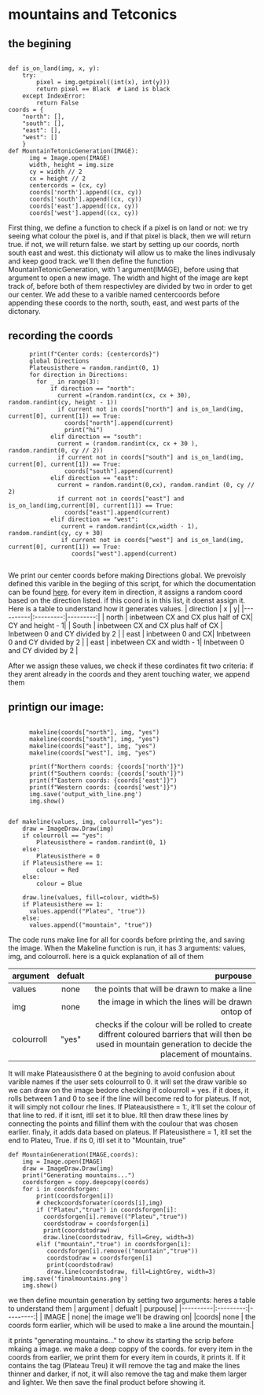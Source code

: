 # mountains and Tetconics

## the begining
```

def is_on_land(img, x, y):
    try:
        pixel = img.getpixel((int(x), int(y)))
        return pixel == Black  # Land is black
    except IndexError:
        return False  
coords = {
    "north": [],
    "south": [],
    "east": [],
    "west": []
    }
def MountainTetonicGeneration(IMAGE):
      img = Image.open(IMAGE)
      width, height = img.size
      cy = width // 2
      cx = height // 2
      centercords = (cx, cy)
      coords['north'].append((cx, cy))
      coords['south'].append((cx, cy))
      coords['east'].append((cx, cy))
      coords['west'].append((cx, cy))

```
First thing, we define a function to check if a pixel is on land or not: we try seeing what colour the pixel is, and if that pixel is black, then we will return true. if not, we will return false.
we start by setting up our coords, north south east and west. this dictionaty will allow us to make the lines indivusaly and keep good track.
we'll then define the function MountainTetonicGeneration, with 1 argument(IMAGE), before using that argument to open a new image.
The width and hight of the image are kept track of, before both of them respectivley are divided by two in order to get our center. We add these
to a varible named centercoords before appending these coords to the north, south, east, and west parts of the dictonary.  

## recording the coords

```
      print(f"Center cords: {centercords}")
      global Directions
      Plateusisthere = random.randint(0, 1)
      for direction in Directions:
        for _ in range(3):
            if direction == "north":
              current =(random.randint(cx, cx + 30), random.randint(cy, height - 1))
              if current not in coords["north"] and is_on_land(img, current[0], current[1]) == True:
                coords["north"].append(current)
                print("hi")
            elif direction == "south":
              current = (random.randint(cx, cx + 30 ), random.randint(0, cy // 2))
              if current not in coords["south"] and is_on_land(img, current[0], current[1]) == True:
                coords["south"].append(current)
            elif direction == "east":
              current = random.randint(0,cx), random.randint (0, cy // 2)
              if current not in coords["east"] and is_on_land(img,current[0], current[1]) == True:
                coords["east"].append(current)            
            elif direction == "west":
               current = random.randint(cx,width - 1), random.randint(cy, cy + 30)
               if current not in coords["west"] and is_on_land(img, current[0], current[1]) == True:
                  coords["west"].append(current)
            
```

We print our center coords before making Directions global. We prevoisly defined this varible in the begiing of this script, for which the documentation can be found [here](URL "seeandblob.md"). 
for every item in direction, it assigns a random coord based on the direction listed. if this coord is in this list, it doenst assign it.
Here is a table to understand how it generates values.
| direction | x | y|
|----------|:---------:|---------:|
| north | inbetween CX and CX plus half of CX| CY and  height - 1|
| South | inbetween CX and CX plus half of CX   | Inbetween 0 and CY divided by 2  |
| east | inbetween 0 and CX| Inbetween 0 and CY divided by 2  |
| east | inbetween CX and width - 1| Inbetween 0 and CY divided by 2  |

After we assign these values, we check if these cordinates fit two criteria:
if they arent already in the coords and they arent touching water, we append them

## printign our image:
```
      
      makeline(coords["north"], img, "yes")
      makeline(coords["south"], img, "yes")
      makeline(coords["east"], img, "yes")
      makeline(coords["west"], img, "yes")

      print(f"Northern coords: {coords['north']}")
      print(f"Southern coords: {coords['south']}")
      print(f"Eastern coords: {coords['east']}")
      print(f"Western coords: {coords['west']}")
      img.save('output_with_line.png')
      img.show()

         
def makeline(values, img, colourroll="yes"):
    draw = ImageDraw.Draw(img)
    if colourroll == "yes":
        Plateusisthere = random.randint(0, 1)
    else:
        Plateusisthere = 0
    if Plateusisthere == 1:
        colour = Red
    else:
        colour = Blue

    draw.line(values, fill=colour, width=5)
    if Plateusisthere == 1:
      values.append(("Plateu", "true"))
    else:
      values.append(("mountain", "true"))
```
The code runs make line for all for coords before printing the, and saving the image. When the Makeline function is run, it has 3 arguments: values, img, and colourroll.
here is a quick explanation of all of them

| argument | defualt | purpouse|
|----------|:---------:|---------:|
| values | none| the points that will be drawn to make a line|
| img | none| the image in which the lines will be drawn ontop of|
| colourroll| "yes"| checks if the colour will be rolled to create diffrent coloured barriers that will then be used in mountain generation to decide the placement of mountains.|

It will make Plateausisthere 0 at the begining to avoid confusion about varible names if the user sets colourroll to 0.
it will set the draw varible so we can draw on the image bedore checking if colourroll = yes. if it does, it rolls between 1 and 0 to see if the line will become red to for plateus. If not, it will simply not collour rhe lines. If Plateausisthere = 1:, it'll set the colour of that line to red. if it isnt, itll set it to blue. Itll then draw these lines by connecting the points and fillinf them with the coulour that was chosen earlier.
finaly, it adds data based on plateus. If Plateusisthere = 1, itll set the end to Plateu, True. if its 0, itll set it to "Mountain, true"

```
def MountainGeneration(IMAGE,coords):
    img = Image.open(IMAGE)
    draw = ImageDraw.Draw(img)
    print("Generating mountains...")
    coordsforgen = copy.deepcopy(coords)
    for i in coordsforgen:
        print(coordsforgen[i])
        # checkcoordsforwater(coords[i],img)
        if ("Plateu","true") in coordsforgen[i]:
          coordsforgen[i].remove(("Plateu","true"))
          coordstodraw = coordsforgen[i]
          print(coordstodraw)
          draw.line(coordstodraw, fill=Grey, width=3)
        elif ("mountain","true") in coordsforgen[i]:
           coordsforgen[i].remove(("mountain","true"))
           coordstodraw = coordsforgen[i]
           print(coordstodraw)
           draw.line(coordstodraw, fill=LightGrey, width=3)
    img.save('finalmountains.png')
    img.show()          
```
we then define mountain generation by setting two arguments: heres a table to understand them
| argument | defualt | purpouse|
|----------|:---------:|---------:|
| IMAGE | none| the image we'll be drawing on| 
|coords| none | the coords form earlier, which will be used  to make a line around the mountain.|

it prints "generating mountains..." to show its starting the scrip before mkaing a image. we make a deep coppy of the coords. for every item in the coords from earlier, we print them
for every item in courds, it prints it. If it contains the tag (Plateau Treu) it will remove the tag and make the lines thinner and darker, if not, it will also remove the tag and make them larger and  lighter. We then save the final product before showing it.
